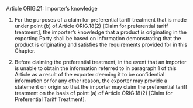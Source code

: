 Article ORIG.21: Importer’s knowledge

1.	For the purposes of a claim for preferential tariff treatment that is made under point (b) of Article ORIG.18(2) [Claim for preferential tariff treatment], the importer’s knowledge that a product is originating in the exporting Party shall be based on information demonstrating that the product is originating and satisfies the requirements provided for in this Chapter.

2.	Before claiming the preferential treatment, in the event that an importer is unable to obtain the information referred to in paragraph 1 of this Article as a result of the exporter deeming it to be confidential information or for any other reason, the exporter may provide a statement on origin so that the importer may claim the preferential tariff treatment on the basis of point (a) of Article ORIG.18(2) [Claim for Preferential Tariff Treatment].
